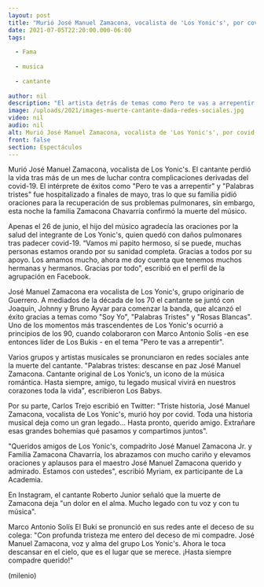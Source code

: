 ```yaml
---
layout: post
title: "Murió José Manuel Zamacona, vocalista de 'Los Yonic's', por covid-19"
date: 2021-07-05T22:20:00.000-06:00
tags:
  
  - Fama
  
  - musica
  
  - cantante
  
author: nil
description: "El artista detrás de temas como Pero te vas a arrepentir y Palabras tristes fue hospitalizado a finales de mayo; así dieron a conocer su deceso. "
image: /uploads/2021/images-muerte-cantante-dada-redes-sociales.jpg
video: nil
audio: nil
alt: Murió José Manuel Zamacona, vocalista de 'Los Yonic's', por covid-19
front: false
section: Espectáculos
---
```


Murió José Manuel Zamacona, vocalista de Los Yonic's. El cantante perdió la vida tras más de un mes de luchar contra complicaciones derivadas del covid-19. El intérprete de éxitos como "Pero te vas a arrepentir" y "Palabras tristes" fue hospitalizado a finales de mayo, tras lo que su familia pidió oraciones para la recuperación de sus problemas pulmonares, sin embargo, esta noche la familia Zamacona Chavarría confirmó la muerte del músico. 

Apenas el 26 de junio, el hijo del músico agradecía las oraciones por la salud del integrante de Los Yonic's, quien quedó con daños pulmonares tras padecer covid-19. “Vamos mi papito hermoso, sí se puede, muchas personas estamos orando por su sanidad completa. Gracias a todos por su apoyo. Los amamos mucho, ahora me doy cuenta que tenemos muchos hermanas y hermanos. Gracias por todo”, escribió en el perfil de la agrupación en Facebook. 

José Manuel Zamacona era vocalista de Los Yonic's, grupo originario de Guerrero. A mediados de la década de los 70 el cantante se juntó con  Joaquín, Johnny y Bruno Ayvar para comenzar la banda, que alcanzó el éxito gracias a temas como "Soy Yo", "Palabras Tristes" y "Rosas Blancas". Uno de los momentos más trascendentes de Los Yonic's ocurrió a principios de los 90, cuando colaboraron con Marco Antonio Solís -en ese entonces líder de Los Bukis - en el tema "Pero te vas a arrepentir".

Varios grupos y artistas musicales se pronunciaron en redes sociales ante la muerte del cantante. "Palabras tristes: descanse en paz José Manuel Zamacona. Cantante original de Los Yonic’s, un icono de la música romántica. Hasta siempre, amigo, tu legado musical vivirá en nuestros corazones toda la vida", escribieron Los Babys. 

Por su parte, Carlos Trejo escribió en Twitter: "Triste historia, José Manuel Zamacona, vocalista de Los Yonic's, murió hoy por covid. Toda una historia musical deja como un gran legado... Hasta pronto, querido amigo. Extrañare esas grandes bohemias qué pasamos y compartimos juntos". 

"Queridos amigos de Los Yonic's, compadrito José Manuel Zamacona Jr. y Familia Zamacona Chavarría, los abrazamos con mucho cariño y elevamos oraciones y aplausos para el maestro José Manuel Zamacona querido y admirado. Estamos con ustedes", escribió Myriam, ex participante de La Academia.  

En Instagram, el cantante Roberto Junior señaló que la muerte de Zamacona deja "un dolor en el alma. Mucho legado con tu voz y con tu música". 

Marco Antonio Solís El Buki se pronunció en sus redes ante el deceso de su colega: "Con profunda tristeza me entero del deceso de mi compadre.
José Manuel Zamacona, voz y alma del grupo Los Yonic's. Ahora le toca descansar en el cielo, que es el lugar que se merece. ¡Hasta siempre compadre querido!" 


(milenio)